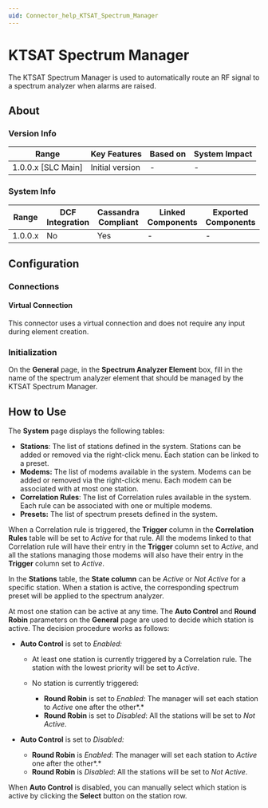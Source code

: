```yaml
---
uid: Connector_help_KTSAT_Spectrum_Manager
---
```


# KTSAT Spectrum Manager

The KTSAT Spectrum Manager is used to automatically route an RF signal to a spectrum analyzer when alarms are raised.

## About

### Version Info

| **Range**            | **Key Features** | **Based on** | **System Impact** |
|----------------------|------------------|--------------|-------------------|
| 1.0.0.x \[SLC Main\] | Initial version  | \-           | \-                |

### System Info

| **Range** | **DCF Integration** | **Cassandra Compliant** | **Linked Components** | **Exported Components** |
|-----------|---------------------|-------------------------|-----------------------|-------------------------|
| 1.0.0.x   | No                  | Yes                     | \-                    | \-                      |

## Configuration

### Connections

#### Virtual Connection

This connector uses a virtual connection and does not require any input during element creation.

### Initialization

On the **General** page, in the **Spectrum Analyzer Element** box, fill in the name of the spectrum analyzer element that should be managed by the KTSAT Spectrum Manager.

## How to Use

The **System** page displays the following tables:

- **Stations**: The list of stations defined in the system. Stations can be added or removed via the right-click menu. Each station can be linked to a preset.
- **Modems:** The list of modems available in the system. Modems can be added or removed via the right-click menu. Each modem can be associated with at most one station.
- **Correlation Rules**: The list of Correlation rules available in the system. Each rule can be associated with one or multiple modems.
- **Presets:** The list of spectrum presets defined in the system.

When a Correlation rule is triggered, the **Trigger** column in the **Correlation Rules** table will be set to *Active* for that rule. All the modems linked to that Correlation rule will have their entry in the **Trigger** column set to *Active*, and all the stations managing those modems will also have their entry in the **Trigger** column set to *Active*.

In the **Stations** table, the **State column** can be *Active* or *Not Active* for a specific station. When a station is active, the corresponding spectrum preset will be applied to the spectrum analyzer.

At most one station can be active at any time. The **Auto Control** and **Round Robin** parameters on the **General** page are used to decide which station is active. The decision procedure works as follows:

- **Auto Control** is set to *Enabled:*

  - At least one station is currently triggered by a Correlation rule. The station with the lowest priority will be set to *Active*.

  - No station is currently triggered:

    - **Round Robin** is set to *Enabled*: The manager will set each station to *Active* one after the other*.*
    - **Round Robin** is set to *Disabled*: All the stations will be set to *Not Active*.

- **Auto Control** is set to *Disabled:*

  - **Round Robin** is *Enabled*: The manager will set each station to *Active* one after the other*.*
  - **Round Robin** is *Disabled*: All the stations will be set to *Not Active*.

When **Auto Control** is disabled, you can manually select which station is active by clicking the **Select** button on the station row.
